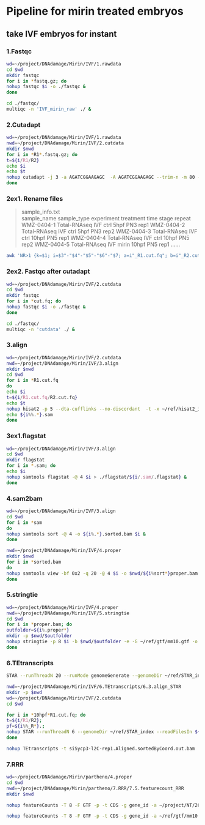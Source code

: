 # Pipeline for mirin treated embryos

## take IVF embryos for instant

### 1.Fastqc

```sh
wd=~/project/DNAdamage/Mirin/IVF/1.rawdata
cd $wd
mkdir fastqc
for i in *fastq.gz; do
nohup fastqc $i -o ./fastqc &
done

cd ./fastqc/
multiqc -n 'IVF_mirin_raw' ./ &
```

### 2.Cutadapt

```sh
wd=~/project/DNAdamage/Mirin/IVF/1.rawdata
nwd=~/project/DNAdamage/Mirin/IVF/2.cutdata
mkdir $nwd
for i in *R1*.fastq.gz; do
t=${i/R1/R2}
echo $i
echo $t
nohup cutadapt -j 3 -a AGATCGGAAGAGC  -A AGATCGGAAGAGC --trim-n -m 80 -q 20,20 -o $nwd/${i%_S*}_R1.cut.fq -p $nwd/${t%_S*}_R2.cut.fq $i $t > $nwd/${i%%_*}.cut.log &
done
```

### 2ex1. Rename files

> sample_info.txt  
> sample_name     sample_type     experiment      treatment       time    stage repeat
> WMZ-0404-1      Total-RNAseq    IVF     ctrl    5hpf    PN3   rep1
> WMZ-0404-2      Total-RNAseq    IVF     ctrl    5hpf    PN3   rep2
> WMZ-0404-3      Total-RNAseq    IVF     ctrl    10hpf   PN5   rep1
> WMZ-0404-4      Total-RNAseq    IVF     ctrl    10hpf   PN5   rep2
> WMZ-0404-5      Total-RNAseq    IVF     mirin   10hpf   PN5   rep1
> ......

```sh
awk 'NR>1 {k=$1; i=$3"-"$4"-"$5"-"$6"-"$7; a=i"_R1.cut.fq"; b=i"_R2.cut.fq"; c=k"_R1.cut.fq"; d=k"_R2.cut.fq"; print c,a; print d,b }' ../1.rawdata/sample_info.txt | xargs -n2 mv
```

### 2ex2. Fastqc after cutadapt

```sh
wd=~/project/DNAdamage/Mirin/IVF/2.cutdata
cd $wd
mkdir fastqc
for i in *cut.fq; do
nohup fastqc $i -o ./fastqc &
done

cd ./fastqc/
multiqc -n 'cutdata' ./ &
```

### 3.align

```sh
wd=~/project/DNAdamage/Mirin/IVF/2.cutdata
nwd=~/project/DNAdamage/Mirin/IVF/3.align
mkdir $nwd
cd $wd
for i in *R1.cut.fq
do
echo $i
t=${i/R1.cut.fq/R2.cut.fq}
echo $t
nohup hisat2 -p 5 --dta-cufflinks --no-discordant  -t -x ~/ref/hisat2_index/mm10/genome -1 $i -2 $t -S $nwd/${i%%.*}.sam  > $nwd/${i%%.*}.log &
echo ${i%%.*}.sam
done
```

### 3ex1.flagstat

```sh
wd=~/project/DNAdamage/Mirin/IVF/3.align
cd $wd
mkdir flagstat
for i in *.sam; do
echo $i
nohup samtools flagstat -@ 4 $i > ./flagstat/${i/.sam/.flagstat} &
done
```

### 4.sam2bam

```sh
wd=~/project/DNAdamage/Mirin/IVF/3.align
cd $wd
for i in *sam
do
nohup samtools sort -@ 4 -o ${i%.*}.sorted.bam $i &
done

nwd=~/project/DNAdamage/Mirin/IVF/4.proper
mkdir $nwd
for i in *sorted.bam
do
nohup samtools view -bf 0x2 -q 20 -@ 4 $i -o $nwd/${i%sort*}proper.bam  &
done
```

### 5.stringtie

```sh
wd=~/project/DNAdamage/Mirin/IVF/4.proper
nwd=~/project/DNAdamage/Mirin/IVF/5.stringtie
cd $wd
for i in *proper.bam; do
outfolder=${i%.proper*}
mkdir -p $nwd/$outfolder
nohup stringtie -p 8 $i -b $nwd/$outfolder -e -G ~/ref/gtf/mm10.gtf -o $nwd/$outfolder/$outfolder_stringtie.gtf > $nwd/$outfolder.log &
done
```

### 6.TEtranscripts

```sh
STAR --runThreadN 20 --runMode genomeGenerate --genomeDir ~/ref/STAR_index --genomeFastaFiles ~/ref/genome_fasta/mm10/mm10.fa --sjdbGTFfile ~/ref/gtf/mm10.gtf --sjdbOverhang 149
```

```sh
nwd=~/project/DNAdamage/Mirin/IVF/6.TEtranscripts/6.3.align_STAR
mkdir -p $nwd
wd=~/project/DNAdamage/Mirin/IVF/2.cutdata
cd $wd

for i in *10hpf*R1.cut.fq; do
t=${i/R1/R2};
pf=${i%%_R*}.;
nohup STAR --runThreadN 6 --genomeDir ~/ref/STAR_index --readFilesIn ${i} ${t} --outSAMtype BAM SortedByCoordinate --outFileNamePrefix $nwd/${pf} --outFilterMultimapNmax 100 --winAnchorMultimapNmax 100 &
done
```

```sh
nohup TEtranscripts -t siSycp3-l2C-rep1.Aligned.sortedByCoord.out.bam  siSycp3-l2C-rep2.Aligned.sortedByCoord.out.bam -c ctrl-l2C-rep1.Aligned.sortedByCoord.out.bam  ctrl-l2C-rep2.Aligned.sortedByCoord.out.bam --GTF ~/ref/gtf/mm10.gtf --TE ~/ref/gtf/mm10_rmsk_TE.gtf --sortByPos &
```


### 7.RRR
```sh
wd=~/project/DNAdamage/Mirin/partheno/4.proper
cd $wd
nwd=~/project/DNAdamage/Mirin/partheno/7.RRR/7.5.featurecount_RRR
mkdir $nwd

nohup featureCounts -T 8 -F GTF -p -t CDS -g gene_id -a ~/project/NT/2C/ref_publised_data/RRR_region/whole_rrr_class_mm10_lftover_tran.gtf -o $nwd/partheno_RRRregion_counts.txt *bam &

nohup featureCounts -T 8 -F GTF -p -t CDS -g gene_id -a ~/ref/gtf/mm10.gtf -o $nwd/partheno_allgene_counts.txt *bam &